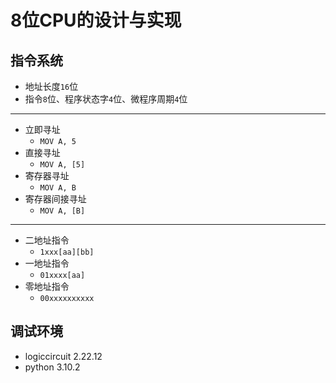 # 8位CPU的设计与实现

## 指令系统

* 地址长度`16`位
* 指令`8`位、程序状态字`4`位、微程序周期`4`位

---

* 立即寻址
  * `MOV A, 5`
* 直接寻址
  * `MOV A, [5]`
* 寄存器寻址
  * `MOV A, B`
* 寄存器间接寻址
  * `MOV A, [B]`

---

* 二地址指令
  * `1xxx[aa][bb]`
* 一地址指令
  * `01xxxx[aa]`
* 零地址指令
  * `00xxxxxxxxxx`

## 调试环境

* logiccircuit 2.22.12
* python 3.10.2
